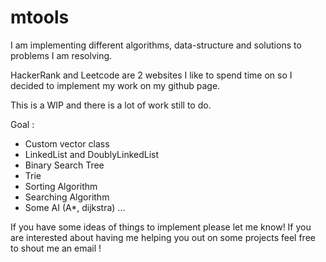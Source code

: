 # mtools
I am implementing different algorithms, data-structure and solutions to problems I am resolving.

HackerRank and Leetcode are 2 websites I like to spend time on so I decided to implement my work on my github page.

This is a WIP and there is a lot of work still to do.

Goal :
- Custom vector class
- LinkedList and DoublyLinkedList
- Binary Search Tree
- Trie
- Sorting Algorithm
- Searching Algorithm
- Some AI (A*, dijkstra)
...

If you have some ideas of things to implement please let me know!
If you are interested about having me helping you out on some projects feel free to shout me an email !